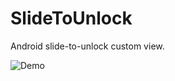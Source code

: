 SlideToUnlock
=============

Android slide-to-unlock custom view.

![Demo](https://raw.github.com/Ghedeon/SlideToUnlockProject/master/slide_to_unlock.gif)

